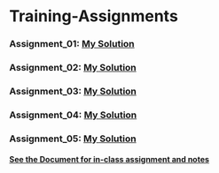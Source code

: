 # Training-Assignments
### Assignment_01: [My Solution](https://github.com/zmei1997/Training-Assignments/blob/main/Day1/Zhongxiao_Mei_Solution_for_assignment1.sql)
### Assignment_02: [My Solution](https://github.com/zmei1997/Training-Assignments/blob/main/Day2/Zhongxiao's_assignment2.sql)
### Assignment_03: [My Solution](https://github.com/zmei1997/Training-Assignments/blob/main/Day3/Zhongxiao's%20assignment3%20solution.sql)
### Assignment_04: [My Solution](https://github.com/zmei1997/Training-Assignments/blob/main/Day4/Zhongxiao's%20assignment4.sql)
### Assignment_05: [My Solution](https://github.com/zmei1997/Training-Assignments/blob/main/Day5/zhongxiao_assignment5.sql)
#### [See the Document for in-class assignment and notes](https://github.com/zmei1997/Training-Assignments/blob/main/in-class%20assignments%20and%20notes.docx)

